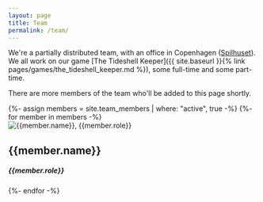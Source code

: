 ```yaml
---
layout: page
title: Team
permalink: /team/
---
```


We're a partially distributed team, with an office in Copenhagen ([Spilhuset](http://spilhuset.com)). We all work on our game [The Tideshell Keeper]({{ site.baseurl }}{% link pages/games/the_tideshell_keeper.md %}), some full-time and some part-time.

There are more members of the team who'll be added to this page shortly.

<div class="member-list">
  {%- assign members = site.team_members | where: "active", true -%}
  {%- for member in members  -%}
    <div class="item">
      <img src="/assets/images/team/{{member.image}}" alt="{{member.name}}, {{member.role}}"/>
      <h2>{{member.name}}</h2>
      <h5>{{member.role}}</h5>
    </div>
  {%- endfor -%}
</div>
